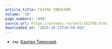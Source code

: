 ```yaml
---
article_title: ГАЭТАН ТИЕНСКИЙ
volume: '10'
page_numbers: '458'
source_url: https://pravenc.ru/text/161760.html
downloaded_at: '2025-10-13T10:50:46Z'
---
```


- см. [Каэтан Тиенский](<https://pravenc.ru/text/Каэтан Тиенский.html>).

